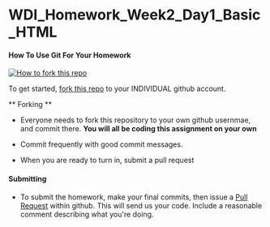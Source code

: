 WDI_Homework_Week2_Day1_Basic_HTML
=================

#### How To Use Git For Your Homework
[![How to fork this
repo](https://github-images.s3.amazonaws.com/help/Bootcamp-Fork.png)](../../fork)

To get started, [fork this repo](../../fork) to your INDIVIDUAL github account. 

** Forking ** 

* Everyone needs to fork this repository to your own github usernmae, and commit
there. **You will all be coding this assignment on your own** 

* Commit frequently with good commit messages. 

* When you are ready to turn in, submit a pull request

#### Submitting
* To submit the homework, make your final commits, then issue a 
[Pull Request](https://help.github.com/articles/using-pull-requests) within github.
This will send us your code. Include a reasonable comment describing what you're
doing. 


